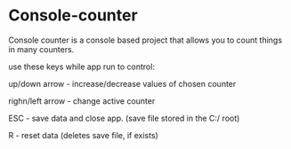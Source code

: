 # Console-counter

Console counter is a console based project that allows you to count things in many counters.

use these keys while app run to control:

  up/down arrow - increase/decrease values of chosen counter
  
  righn/left arrow - change active counter
  
  ESC - save data and close app. (save file stored in the C:/ root)
  
  R - reset data (deletes save file, if exists)
